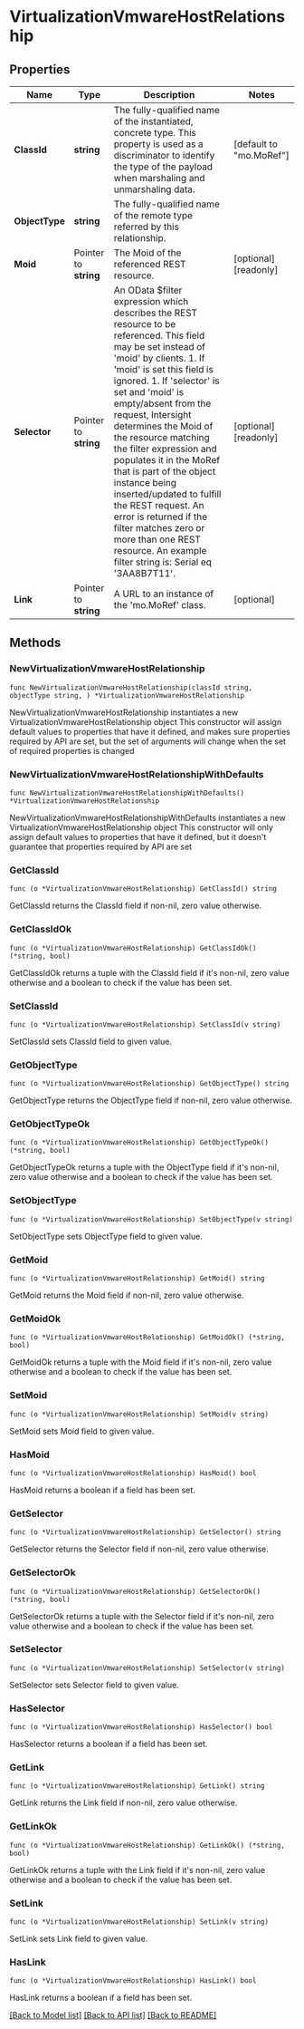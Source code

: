 # VirtualizationVmwareHostRelationship

## Properties

Name | Type | Description | Notes
------------ | ------------- | ------------- | -------------
**ClassId** | **string** | The fully-qualified name of the instantiated, concrete type. This property is used as a discriminator to identify the type of the payload when marshaling and unmarshaling data. | [default to "mo.MoRef"]
**ObjectType** | **string** | The fully-qualified name of the remote type referred by this relationship. | 
**Moid** | Pointer to **string** | The Moid of the referenced REST resource. | [optional] [readonly] 
**Selector** | Pointer to **string** | An OData $filter expression which describes the REST resource to be referenced. This field may be set instead of &#39;moid&#39; by clients. 1. If &#39;moid&#39; is set this field is ignored. 1. If &#39;selector&#39; is set and &#39;moid&#39; is empty/absent from the request, Intersight determines the Moid of the resource matching the filter expression and populates it in the MoRef that is part of the object instance being inserted/updated to fulfill the REST request. An error is returned if the filter matches zero or more than one REST resource. An example filter string is: Serial eq &#39;3AA8B7T11&#39;. | [optional] [readonly] 
**Link** | Pointer to **string** | A URL to an instance of the &#39;mo.MoRef&#39; class. | [optional] 

## Methods

### NewVirtualizationVmwareHostRelationship

`func NewVirtualizationVmwareHostRelationship(classId string, objectType string, ) *VirtualizationVmwareHostRelationship`

NewVirtualizationVmwareHostRelationship instantiates a new VirtualizationVmwareHostRelationship object
This constructor will assign default values to properties that have it defined,
and makes sure properties required by API are set, but the set of arguments
will change when the set of required properties is changed

### NewVirtualizationVmwareHostRelationshipWithDefaults

`func NewVirtualizationVmwareHostRelationshipWithDefaults() *VirtualizationVmwareHostRelationship`

NewVirtualizationVmwareHostRelationshipWithDefaults instantiates a new VirtualizationVmwareHostRelationship object
This constructor will only assign default values to properties that have it defined,
but it doesn't guarantee that properties required by API are set

### GetClassId

`func (o *VirtualizationVmwareHostRelationship) GetClassId() string`

GetClassId returns the ClassId field if non-nil, zero value otherwise.

### GetClassIdOk

`func (o *VirtualizationVmwareHostRelationship) GetClassIdOk() (*string, bool)`

GetClassIdOk returns a tuple with the ClassId field if it's non-nil, zero value otherwise
and a boolean to check if the value has been set.

### SetClassId

`func (o *VirtualizationVmwareHostRelationship) SetClassId(v string)`

SetClassId sets ClassId field to given value.


### GetObjectType

`func (o *VirtualizationVmwareHostRelationship) GetObjectType() string`

GetObjectType returns the ObjectType field if non-nil, zero value otherwise.

### GetObjectTypeOk

`func (o *VirtualizationVmwareHostRelationship) GetObjectTypeOk() (*string, bool)`

GetObjectTypeOk returns a tuple with the ObjectType field if it's non-nil, zero value otherwise
and a boolean to check if the value has been set.

### SetObjectType

`func (o *VirtualizationVmwareHostRelationship) SetObjectType(v string)`

SetObjectType sets ObjectType field to given value.


### GetMoid

`func (o *VirtualizationVmwareHostRelationship) GetMoid() string`

GetMoid returns the Moid field if non-nil, zero value otherwise.

### GetMoidOk

`func (o *VirtualizationVmwareHostRelationship) GetMoidOk() (*string, bool)`

GetMoidOk returns a tuple with the Moid field if it's non-nil, zero value otherwise
and a boolean to check if the value has been set.

### SetMoid

`func (o *VirtualizationVmwareHostRelationship) SetMoid(v string)`

SetMoid sets Moid field to given value.

### HasMoid

`func (o *VirtualizationVmwareHostRelationship) HasMoid() bool`

HasMoid returns a boolean if a field has been set.

### GetSelector

`func (o *VirtualizationVmwareHostRelationship) GetSelector() string`

GetSelector returns the Selector field if non-nil, zero value otherwise.

### GetSelectorOk

`func (o *VirtualizationVmwareHostRelationship) GetSelectorOk() (*string, bool)`

GetSelectorOk returns a tuple with the Selector field if it's non-nil, zero value otherwise
and a boolean to check if the value has been set.

### SetSelector

`func (o *VirtualizationVmwareHostRelationship) SetSelector(v string)`

SetSelector sets Selector field to given value.

### HasSelector

`func (o *VirtualizationVmwareHostRelationship) HasSelector() bool`

HasSelector returns a boolean if a field has been set.

### GetLink

`func (o *VirtualizationVmwareHostRelationship) GetLink() string`

GetLink returns the Link field if non-nil, zero value otherwise.

### GetLinkOk

`func (o *VirtualizationVmwareHostRelationship) GetLinkOk() (*string, bool)`

GetLinkOk returns a tuple with the Link field if it's non-nil, zero value otherwise
and a boolean to check if the value has been set.

### SetLink

`func (o *VirtualizationVmwareHostRelationship) SetLink(v string)`

SetLink sets Link field to given value.

### HasLink

`func (o *VirtualizationVmwareHostRelationship) HasLink() bool`

HasLink returns a boolean if a field has been set.


[[Back to Model list]](../README.md#documentation-for-models) [[Back to API list]](../README.md#documentation-for-api-endpoints) [[Back to README]](../README.md)


